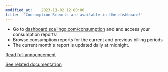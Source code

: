```yaml
---
modified_at:	2023-11-02 12:00:00
title:	'Consumption Reports are available in the dashboard!'
---
```


* Go to [dashboard.scalingo.com/consumption](https://dashboard.scalingo.com/consumption) and and access your consumption reports!
* Browse consumption reports for the current and previous billing periods
* The current month's report is updated daily at midnight.

[Read full announcement](#)

[See related documentation](https://doc.scalingo.com/platform/internals/consumption-reports)
